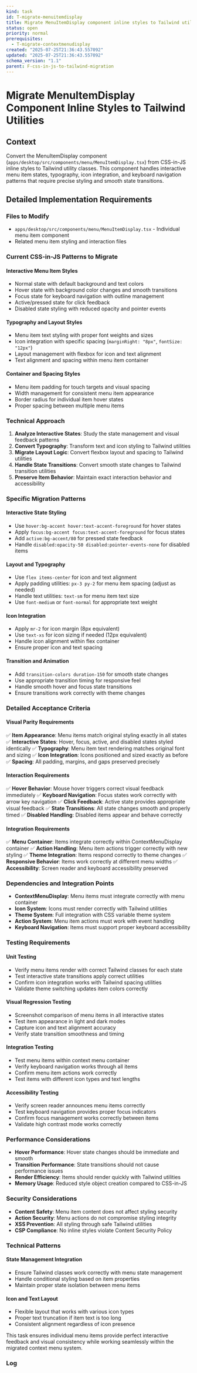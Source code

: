```yaml
---
kind: task
id: T-migrate-menuitemdisplay
title: Migrate MenuItemDisplay component inline styles to Tailwind utilities
status: open
priority: normal
prerequisites:
  - T-migrate-contextmenudisplay
created: "2025-07-25T21:36:43.557092"
updated: "2025-07-25T21:36:43.557092"
schema_version: "1.1"
parent: F-css-in-js-to-tailwind-migration
---
```


# Migrate MenuItemDisplay Component Inline Styles to Tailwind Utilities

## Context

Convert the MenuItemDisplay component (`apps/desktop/src/components/menu/MenuItemDisplay.tsx`) from CSS-in-JS inline styles to Tailwind utility classes. This component handles interactive menu item states, typography, icon integration, and keyboard navigation patterns that require precise styling and smooth state transitions.

## Detailed Implementation Requirements

### Files to Modify

- `apps/desktop/src/components/menu/MenuItemDisplay.tsx` - Individual menu item component
- Related menu item styling and interaction files

### Current CSS-in-JS Patterns to Migrate

#### Interactive Menu Item Styles

- Normal state with default background and text colors
- Hover state with background color changes and smooth transitions
- Focus state for keyboard navigation with outline management
- Active/pressed state for click feedback
- Disabled state styling with reduced opacity and pointer events

#### Typography and Layout Styles

- Menu item text styling with proper font weights and sizes
- Icon integration with specific spacing (`marginRight: "8px"`, `fontSize: "12px"`)
- Layout management with flexbox for icon and text alignment
- Text alignment and spacing within menu item container

#### Container and Spacing Styles

- Menu item padding for touch targets and visual spacing
- Width management for consistent menu item appearance
- Border radius for individual item hover states
- Proper spacing between multiple menu items

### Technical Approach

1. **Analyze Interactive States**: Study the state management and visual feedback patterns
2. **Convert Typography**: Transform text and icon styling to Tailwind utilities
3. **Migrate Layout Logic**: Convert flexbox layout and spacing to Tailwind utilities
4. **Handle State Transitions**: Convert smooth state changes to Tailwind transition utilities
5. **Preserve Item Behavior**: Maintain exact interaction behavior and accessibility

### Specific Migration Patterns

#### Interactive State Styling

- Use `hover:bg-accent hover:text-accent-foreground` for hover states
- Apply `focus:bg-accent focus:text-accent-foreground` for focus states
- Add `active:bg-accent/80` for pressed state feedback
- Handle `disabled:opacity-50 disabled:pointer-events-none` for disabled items

#### Layout and Typography

- Use `flex items-center` for icon and text alignment
- Apply padding utilities: `px-3 py-2` for menu item spacing (adjust as needed)
- Handle text utilities: `text-sm` for menu item text size
- Use `font-medium` or `font-normal` for appropriate text weight

#### Icon Integration

- Apply `mr-2` for icon margin (8px equivalent)
- Use `text-xs` for icon sizing if needed (12px equivalent)
- Handle icon alignment within flex container
- Ensure proper icon and text spacing

#### Transition and Animation

- Add `transition-colors duration-150` for smooth state changes
- Use appropriate transition timing for responsive feel
- Handle smooth hover and focus state transitions
- Ensure transitions work correctly with theme changes

### Detailed Acceptance Criteria

#### Visual Parity Requirements

✅ **Item Appearance**: Menu items match original styling exactly in all states
✅ **Interactive States**: Hover, focus, active, and disabled states styled identically
✅ **Typography**: Menu item text rendering matches original font and sizing
✅ **Icon Integration**: Icons positioned and sized exactly as before
✅ **Spacing**: All padding, margins, and gaps preserved precisely

#### Interaction Requirements

✅ **Hover Behavior**: Mouse hover triggers correct visual feedback immediately
✅ **Keyboard Navigation**: Focus states work correctly with arrow key navigation
✅ **Click Feedback**: Active state provides appropriate visual feedback
✅ **State Transitions**: All state changes smooth and properly timed
✅ **Disabled Handling**: Disabled items appear and behave correctly

#### Integration Requirements

✅ **Menu Container**: Items integrate correctly within ContextMenuDisplay container
✅ **Action Handling**: Menu item actions trigger correctly with new styling
✅ **Theme Integration**: Items respond correctly to theme changes
✅ **Responsive Behavior**: Items work correctly at different menu widths
✅ **Accessibility**: Screen reader and keyboard accessibility preserved

### Dependencies and Integration Points

- **ContextMenuDisplay**: Menu items must integrate correctly with menu container
- **Icon System**: Icons must render correctly with Tailwind utilities
- **Theme System**: Full integration with CSS variable theme system
- **Action System**: Menu item actions must work with event handling
- **Keyboard Navigation**: Items must support proper keyboard accessibility

### Testing Requirements

#### Unit Testing

- Verify menu items render with correct Tailwind classes for each state
- Test interactive state transitions apply correct utilities
- Confirm icon integration works with Tailwind spacing utilities
- Validate theme switching updates item colors correctly

#### Visual Regression Testing

- Screenshot comparison of menu items in all interactive states
- Test item appearance in light and dark modes
- Capture icon and text alignment accuracy
- Verify state transition smoothness and timing

#### Integration Testing

- Test menu items within context menu container
- Verify keyboard navigation works through all items
- Confirm menu item actions work correctly
- Test items with different icon types and text lengths

#### Accessibility Testing

- Verify screen reader announces menu items correctly
- Test keyboard navigation provides proper focus indicators
- Confirm focus management works correctly between items
- Validate high contrast mode works correctly

### Performance Considerations

- **Hover Performance**: Hover state changes should be immediate and smooth
- **Transition Performance**: State transitions should not cause performance issues
- **Render Efficiency**: Items should render quickly with Tailwind utilities
- **Memory Usage**: Reduced style object creation compared to CSS-in-JS

### Security Considerations

- **Content Safety**: Menu item content does not affect styling security
- **Action Security**: Menu actions do not compromise styling integrity
- **XSS Prevention**: All styling through safe Tailwind utilities
- **CSP Compliance**: No inline styles violate Content Security Policy

### Technical Patterns

#### State Management Integration

- Ensure Tailwind classes work correctly with menu state management
- Handle conditional styling based on item properties
- Maintain proper state isolation between menu items

#### Icon and Text Layout

- Flexible layout that works with various icon types
- Proper text truncation if item text is too long
- Consistent alignment regardless of icon presence

This task ensures individual menu items provide perfect interactive feedback and visual consistency while working seamlessly within the migrated context menu system.

### Log
